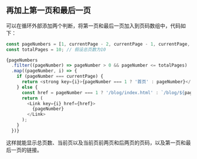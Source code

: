 ## 再加上第一页和最后一页

可以在循环外部添加两个判断，将第一页和最后一页加入到页码数组中，代码如下：

```ts
const pageNumbers = [1, currentPage - 2, currentPage - 1, currentPage, currentPage + 1, currentPage + 2, totalPages];
const totalPages = 10; // 假设总页数为10

{pageNumbers
  .filter((pageNumber) => pageNumber > 0 && pageNumber <= totalPages)
  .map((pageNumber, i) => {
    if (pageNumber === currentPage) {
      return <strong key={i}>{pageNumber === 1 ? '首页' : pageNumber}</strong>;
    } else {
      const href = pageNumber === 1 ? '/blog/index.html' : `/blog/${pageNumber}.html`;
      return (
        <Link key={i} href={href}>
          {pageNumber}
        </Link>
      );
    }
  })}

```

这样就能显示总页数、当前页以及当前页前两页和后两页的页码，以及第一页和最后一页的链接。